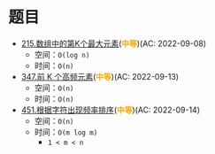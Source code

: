 # 题目

- [215.数组中的第K个最大元素](/src/main/java/leetcode/sub0215/README.md)(<b style="color: orange">中等</b>)(AC: 2022-09-08)
  - 空间：`O(log n)`
  - 时间：`O(n)`
- [347.前 K 个高频元素](/src/main/java/leetcode/sub0347/README.md)(<b style="color: orange">中等</b>)(AC: 2022-09-13)
  - 空间：`O(n)`
  - 时间：`O(n)`
- [451.根据字符出现频率排序](/src/main/java/leetcode/sub0451/README.md)(<b style="color: orange">中等</b>)(AC: 2022-09-14)
  - 空间：`O(n)`
  - 时间：`O(m log m)`
    - `1 < m < n`
